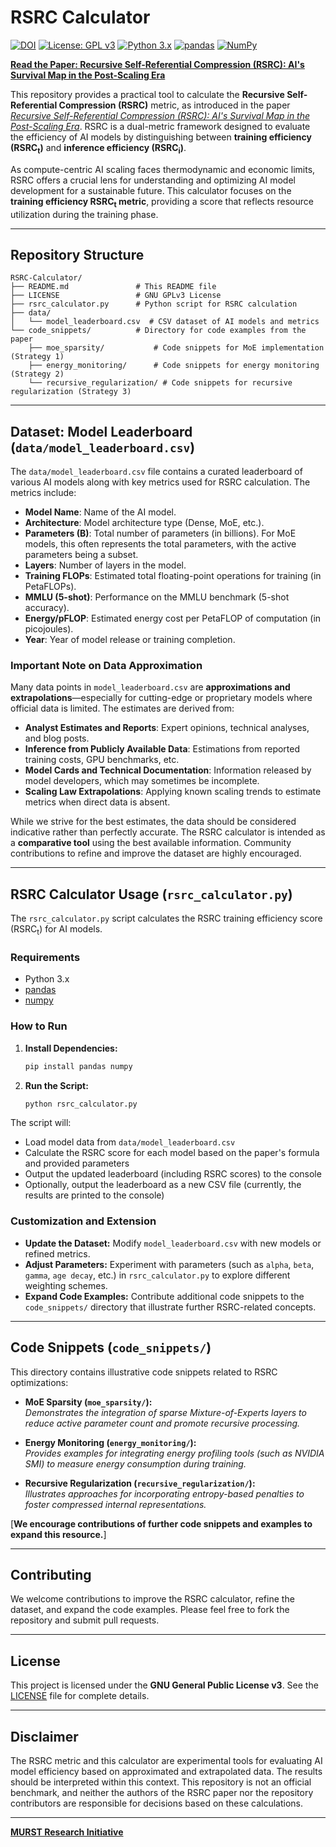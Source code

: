 # RSRC Calculator
[![DOI](https://zenodo.org/badge/930413682.svg)](https://doi.org/10.5281/zenodo.14846489)
[![License: GPL v3](https://img.shields.io/badge/License-GPLv3-blue.svg)](https://www.gnu.org/licenses/gpl-3.0)
[![Python 3.x](https://img.shields.io/badge/python-3.x-blue.svg)](https://www.python.org/downloads/)
[![pandas](https://img.shields.io/badge/pandas-%23150458.svg?style=for-the-badge&logo=pandas&logoColor=white)](https://pandas.pydata.org/)
[![NumPy](https://img.shields.io/badge/numpy-%23013243.svg?style=for-the-badge&logo=numpy&logoColor=white)](https://numpy.org/)


[**Read the Paper: Recursive Self-Referential Compression (RSRC): AI's Survival Map in the Post-Scaling Era**](https://doi.org/10.5281/zenodo.14846507)

This repository provides a practical tool to calculate the **Recursive Self-Referential Compression (RSRC)** metric, as introduced in the paper [*Recursive Self-Referential Compression (RSRC): AI's Survival Map in the Post-Scaling Era*](https://doi.org/10.5281/zenodo.14846507). RSRC is a dual-metric framework designed to evaluate the efficiency of AI models by distinguishing between **training efficiency (RSRC<sub>t</sub>)** and **inference efficiency (RSRC<sub>i</sub>)**.

As compute-centric AI scaling faces thermodynamic and economic limits, RSRC offers a crucial lens for understanding and optimizing AI model development for a sustainable future. This calculator focuses on the **training efficiency RSRC<sub>t</sub> metric**, providing a score that reflects resource utilization during the training phase.

---

## Repository Structure

```plaintext
RSRC-Calculator/
├── README.md               # This README file
├── LICENSE                 # GNU GPLv3 License
├── rsrc_calculator.py      # Python script for RSRC calculation
├── data/                  
│   └── model_leaderboard.csv  # CSV dataset of AI models and metrics
└── code_snippets/          # Directory for code examples from the paper
    ├── moe_sparsity/           # Code snippets for MoE implementation (Strategy 1)
    ├── energy_monitoring/      # Code snippets for energy monitoring (Strategy 2)
    └── recursive_regularization/ # Code snippets for recursive regularization (Strategy 3)
```

---

## Dataset: Model Leaderboard (`data/model_leaderboard.csv`)

The `data/model_leaderboard.csv` file contains a curated leaderboard of various AI models along with key metrics used for RSRC calculation. The metrics include:

- **Model Name**: Name of the AI model.
- **Architecture**: Model architecture type (Dense, MoE, etc.).
- **Parameters (B)**: Total number of parameters (in billions). For MoE models, this often represents the total parameters, with the active parameters being a subset.
- **Layers**: Number of layers in the model.
- **Training FLOPs**: Estimated total floating-point operations for training (in PetaFLOPs).
- **MMLU (5-shot)**: Performance on the MMLU benchmark (5-shot accuracy).
- **Energy/pFLOP**: Estimated energy cost per PetaFLOP of computation (in picojoules).
- **Year**: Year of model release or training completion.

### Important Note on Data Approximation

Many data points in `model_leaderboard.csv` are **approximations and extrapolations**—especially for cutting-edge or proprietary models where official data is limited. The estimates are derived from:

- **Analyst Estimates and Reports**: Expert opinions, technical analyses, and blog posts.
- **Inference from Publicly Available Data**: Estimations from reported training costs, GPU benchmarks, etc.
- **Model Cards and Technical Documentation**: Information released by model developers, which may sometimes be incomplete.
- **Scaling Law Extrapolations**: Applying known scaling trends to estimate metrics when direct data is absent.

While we strive for the best estimates, the data should be considered indicative rather than perfectly accurate. The RSRC calculator is intended as a **comparative tool** using the best available information. Community contributions to refine and improve the dataset are highly encouraged.

---

## RSRC Calculator Usage (`rsrc_calculator.py`)

The `rsrc_calculator.py` script calculates the RSRC training efficiency score (RSRC<sub>t</sub>) for AI models.

### Requirements

- Python 3.x
- [pandas](https://pandas.pydata.org/)
- [numpy](https://numpy.org/)

### How to Run

1. **Install Dependencies:**

    ```bash
    pip install pandas numpy
    ```

2. **Run the Script:**

    ```bash
    python rsrc_calculator.py
    ```

The script will:

- Load model data from `data/model_leaderboard.csv`
- Calculate the RSRC score for each model based on the paper's formula and provided parameters
- Output the updated leaderboard (including RSRC scores) to the console
- Optionally, output the leaderboard as a new CSV file (currently, the results are printed to the console)

### Customization and Extension

- **Update the Dataset:** Modify `model_leaderboard.csv` with new models or refined metrics.
- **Adjust Parameters:** Experiment with parameters (such as `alpha`, `beta`, `gamma`, `age decay`, etc.) in `rsrc_calculator.py` to explore different weighting schemes.
- **Expand Code Examples:** Contribute additional code snippets to the `code_snippets/` directory that illustrate further RSRC-related concepts.

---

## Code Snippets (`code_snippets/`)

This directory contains illustrative code snippets related to RSRC optimizations:

- **MoE Sparsity (`moe_sparsity/`):**  
  *Demonstrates the integration of sparse Mixture-of-Experts layers to reduce active parameter count and promote recursive processing.*

- **Energy Monitoring (`energy_monitoring/`):**  
  *Provides examples for integrating energy profiling tools (such as NVIDIA SMI) to measure energy consumption during training.*

- **Recursive Regularization (`recursive_regularization/`):**  
  *Illustrates approaches for incorporating entropy-based penalties to foster compressed internal representations.*

[**We encourage contributions of further code snippets and examples to expand this resource.**]

---

## Contributing

We welcome contributions to improve the RSRC calculator, refine the dataset, and expand the code examples. Please feel free to fork the repository and submit pull requests.

---

## License

This project is licensed under the **GNU General Public License v3**. See the [LICENSE](./LICENSE) file for complete details.

---

## Disclaimer

The RSRC metric and this calculator are experimental tools for evaluating AI model efficiency based on approximated and extrapolated data. The results should be interpreted within this context. This repository is not an official benchmark, and neither the authors of the RSRC paper nor the repository contributors are responsible for decisions based on these calculations.

---

[**MURST Research Initiative**](https://murst.org/)
